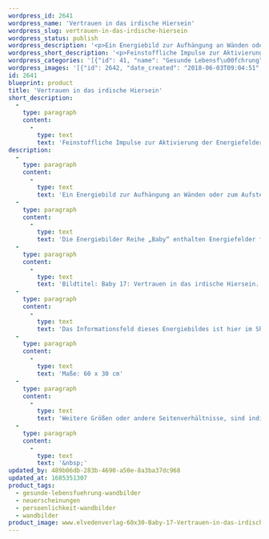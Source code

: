 ```yaml
---
wordpress_id: 2641
wordpress_name: 'Vertrauen in das irdische Hiersein'
wordpress_slug: vertrauen-in-das-irdische-hiersein
wordpress_status: publish
wordpress_description: '<p>Ein Energiebild zur Aufhängung an Wänden oder zum Aufstellen im Raum mit einem aktivierbaren feinstofflichen Schwingungsfeld zu: Vertrauen – Mensch im Neuen Bewusstsein sein – Vertrauen „Hiersein“.<br />Die Energiebilder Reihe „Baby“ enthalten Energiefelder für die ganze Familie. Sie wollen dabei unterstützen, die idealen Bedingungen für ein Baby zu schaffen, damit es sich zu einer gesunden und authentischen (natürlichen) Persönlichkeit entwickeln kann. Aber auch Erwachsene, so haben Erfahrungen gezeigt, können wertvolle Impulse für die eigene Entwicklung erhalten.</p><p>Bildtitel: Baby 17: Vertrauen in das irdische Hiersein. Reihe: Baby</p><p>Das Informationsfeld dieses Energiebildes ist hier im Shop auch erhältlich als <a href="https://my.feenbaum.de/produkt/energiekarte-baby-vertrauen-in-das-irdische-hiersein/">Fotokarte</a></p><p>Maße: 60 x 30 cm</p><p>Weitere Größen oder andere Seitenverhältnisse, sind individuell für Sie innerhalb weniger Tage herstellbar. Bitte kontaktieren Sie uns hierfür unter <a href="mailto:info@elvedenverlag.de">info@elvedenverlag.de</a>.</p><p><a href="https://my.feenbaum.de/anwendung-energie-wandbilder/">Anwendungshinweise</a>      <a href="https://my.feenbaum.de/produktinformation-wandbilder/">Produktinformationen</a></p><p>&nbsp;</p>'
wordpress_short_description: '<p>Feinstoffliche Impulse zur Aktivierung der Energiefelder von Geldströmen<br /><em>Hinweis: Das Wasserzeichen „Elveden Verlag Energiebild“ wird nicht mit gedruckt</em></p>'
wordpress_categories: '[{"id": 41, "name": "Gesunde Lebensf\u00fchrung", "slug": "gesunde-lebensfuehrung-wandbilder"}, {"id": 66, "name": "Neuerscheinungen", "slug": "neuerscheinungen"}, {"id": 43, "name": "Pers\u00f6nlichkeit", "slug": "persoenlichkeit-wandbilder"}, {"id": 24, "name": "Wandbilder", "slug": "wandbilder"}]'
wordpress_images: '[{"id": 2642, "date_created": "2018-06-03T09:04:51", "date_created_gmt": "2018-06-03T05:04:51", "date_modified": "2018-06-03T09:04:51", "date_modified_gmt": "2018-06-03T05:04:51", "src": "https://my.feenbaum.de/wp-content/uploads/2018/06/www.elvedenverlag-60x30-Baby-17-Vertrauen-in-das-irdische-Hiersein_800x800-W.jpg", "name": "www.elvedenverlag 60&#215;30 Baby 17 &#8211; Vertrauen in das irdische Hiersein_800x800-W", "alt": ""}]'
id: 2641
blueprint: product
title: 'Vertrauen in das irdische Hiersein'
short_description:
  -
    type: paragraph
    content:
      -
        type: text
        text: 'Feinstoffliche Impulse zur Aktivierung der Energiefelder von Geldströmen'
description:
  -
    type: paragraph
    content:
      -
        type: text
        text: 'Ein Energiebild zur Aufhängung an Wänden oder zum Aufstellen im Raum mit einem aktivierbaren feinstofflichen Schwingungsfeld zu: Vertrauen – Mensch im Neuen Bewusstsein sein – Vertrauen „Hiersein“.'
  -
    type: paragraph
    content:
      -
        type: text
        text: 'Die Energiebilder Reihe „Baby“ enthalten Energiefelder für die ganze Familie. Sie wollen dabei unterstützen, die idealen Bedingungen für ein Baby zu schaffen, damit es sich zu einer gesunden und authentischen (natürlichen) Persönlichkeit entwickeln kann. Aber auch Erwachsene, so haben Erfahrungen gezeigt, können wertvolle Impulse für die eigene Entwicklung erhalten.'
  -
    type: paragraph
    content:
      -
        type: text
        text: 'Bildtitel: Baby 17: Vertrauen in das irdische Hiersein. Reihe: Baby'
  -
    type: paragraph
    content:
      -
        type: text
        text: 'Das Informationsfeld dieses Energiebildes ist hier im Shop auch erhältlich als Fotokarte'
  -
    type: paragraph
    content:
      -
        type: text
        text: 'Maße: 60 x 30 cm'
  -
    type: paragraph
    content:
      -
        type: text
        text: 'Weitere Größen oder andere Seitenverhältnisse, sind individuell für Sie innerhalb weniger Tage herstellbar. Bitte kontaktieren Sie uns hierfür unter info@elvedenverlag.de.'
  -
    type: paragraph
    content:
      -
        type: text
        text: '&nbsp;'
updated_by: 489b06db-283b-4690-a50e-8a3ba37dc968
updated_at: 1685351307
product_tags:
  - gesunde-lebensfuehrung-wandbilder
  - neuerscheinungen
  - persoenlichkeit-wandbilder
  - wandbilder
product_image: www.elvedenverlag-60x30-Baby-17-Vertrauen-in-das-irdische-Hiersein_800x800-W.jpg
---
```

